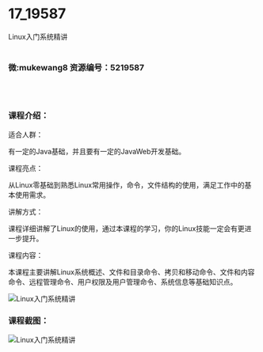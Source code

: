 # 17_19587
Linux入门系统精讲
<br/></br>
<h3>微:mukewang8 资源编号：5219587</h3>
<br/></br>
<h3>课程介绍：</h3>
<p>适合人群：</p>
<p>有一定的Java基础，并且要有一定的JavaWeb开发基础。</p>
<p>课程亮点：</p>
<p>从<a title="查看与 Linux 相关的文章" target="_blank">Linux</a>零基础到熟悉Linux常用操作，命令，文件结构的使用，满足工作中的基本使用需求。</p>
<p>讲解方式：</p>
<p>课程详细讲解了Linux的使用，通过本课程的学习，你的Linux技能一定会有更进一步提升。</p>
<p>课程内容：</p>
<p>本课程主要讲解Linux系统概述、文件和目录命令、拷贝和移动命令、文件和内容命令、远程管理命令、用户权限及用户管理命令、系统信息等基础知识点。</p>
<p><img src="https://www.ko996.com/wp-content/uploads/img/2021/04/1-58-300x157.png" alt="Linux入门系统精讲"></p>
<div class="info-desc">
<h3>课程截图：</h3>
<p><img src="https://www.ko996.com/wp-content/uploads/img/2021/04/2-60-300x97.png" alt="Linux入门系统精讲"></p>


			
</div>
